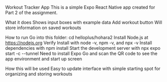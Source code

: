 Workout Tracker App
This is a simple Expo React Native app created for Part 2 of the assignment.

What it does
Shows input boxes with example data
Add workout button
Will store information on saved workouts

How to run
Go into this folder:
cd helloplus/hohara2
Install Node.js at https://nodejs.org
Verify Install with
node -v, npm -v, and npx -v
Install dependencies with
npm install
Start the development server with
npx expo start -c --tunnel
Need to install Expo Go and scan the QR code to see the app environment and start up screen

How this will be used
Easy to update interface with simple starting spot for organizing and storing workouts
